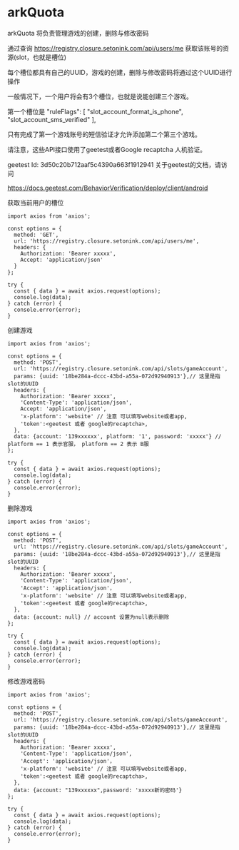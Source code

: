 # arkQuota

arkQuota 将负责管理游戏的创建，删除与修改密码

通过查询  https://registry.closure.setonink.com/api/users/me 获取该账号的资源(slot，也就是槽位)

每个槽位都具有自己的UUID，游戏的创建，删除与修改密码将通过这个UUID进行操作

一般情况下，一个用户将会有3个槽位，也就是说能创建三个游戏。

第一个槽位是
            "ruleFlags": [
                "slot_account_format_is_phone",
                "slot_account_sms_verified"
            ],

只有完成了第一个游戏账号的短信验证才允许添加第二个第三个游戏。

请注意，这些API接口使用了geetest或者Google recaptcha 人机验证。

geetest Id: 3d50c20b712aaf5c4390a663f1912941 关于geetest的文档，请访问 

https://docs.geetest.com/BehaviorVerification/deploy/client/android


获取当前用户的槽位
```
import axios from 'axios';

const options = {
  method: 'GET',
  url: 'https://registry.closure.setonink.com/api/users/me',
  headers: {
    Authorization: 'Bearer xxxxx',
    Accept: 'application/json'
  }
};

try {
  const { data } = await axios.request(options);
  console.log(data);
} catch (error) {
  console.error(error);
}
```

创建游戏
```
import axios from 'axios';

const options = {
  method: 'POST',
  url: 'https://registry.closure.setonink.com/api/slots/gameAccount', 
  params: {uuid: '18be284a-dccc-43bd-a55a-072d92940913'},// 这里是指slot的UUID
  headers: {
    Authorization: 'Bearer xxxxx',
    'Content-Type': 'application/json',
    Accept: 'application/json',
    'x-platform': 'website' // 注意 可以填写website或者app,
    'token':<geetest 或者 google的recaptcha>,
  },
  data: {account: '139xxxxxx', platform: '1', password: 'xxxxx'} // platform == 1 表示官服， platform == 2 表示 B服
};

try {
  const { data } = await axios.request(options);
  console.log(data);
} catch (error) {
  console.error(error);
}
```


删除游戏
```
import axios from 'axios';

const options = {
  method: 'POST',
  url: 'https://registry.closure.setonink.com/api/slots/gameAccount', 
  params: {uuid: '18be284a-dccc-43bd-a55a-072d92940913'},// 这里是指slot的UUID
  headers: {
    Authorization: 'Bearer xxxxx',
    'Content-Type': 'application/json',
    'Accept': 'application/json'，
    'x-platform': 'website' // 注意 可以填写website或者app,
    'token':<geetest 或者 google的recaptcha>,
  },
  data: {account: null} // account 设置为null表示删除
};

try {
  const { data } = await axios.request(options);
  console.log(data);
} catch (error) {
  console.error(error);
}
```

修改游戏密码
```
import axios from 'axios';

const options = {
  method: 'POST',
  url: 'https://registry.closure.setonink.com/api/slots/gameAccount', 
  params: {uuid: '18be284a-dccc-43bd-a55a-072d92940913'},// 这里是指slot的UUID
  headers: {
    Authorization: 'Bearer xxxxx',
    'Content-Type': 'application/json',
    'Accept': 'application/json'，
    'x-platform': 'website' // 注意 可以填写website或者app,
    'token':<geetest 或者 google的recaptcha>,
  },
  data: {account: "139xxxxxx",password: 'xxxxx新的密码'}
};

try {
  const { data } = await axios.request(options);
  console.log(data);
} catch (error) {
  console.error(error);
}
```
